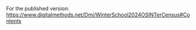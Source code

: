 For the published version: 
https://www.digitalmethods.net/Dmi/WinterSchool2024OSINTerCensus#Contents
